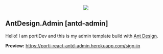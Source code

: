 
<p align="center">
  <img src="https://gw.alipayobjects.com/zos/rmsportal/KDpgvguMpGfqaHPjicRK.svg" />
</p>

## AntDesign.Admin [antd-admin]

Hello! I am portiDev and this is my admin template build with  [Ant Design](https://ant.design/).

**Preview:** https://porti-react-antd-admin.herokuapp.com/sign-in
